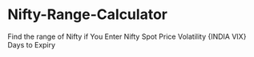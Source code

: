 # Nifty-Range-Calculator
Find the range of Nifty if You Enter
Nifty Spot Price
Volatility {INDIA VIX}
Days to Expiry
